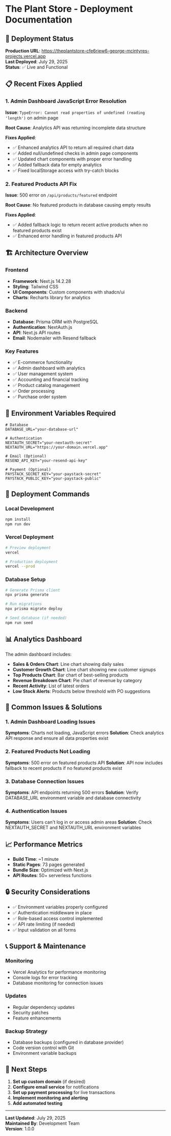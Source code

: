 # The Plant Store - Deployment Documentation

## 🚀 Deployment Status

**Production URL**: https://theplantstore-cfe6riew6-george-mcintyres-projects.vercel.app  
**Last Deployed**: July 29, 2025  
**Status**: ✅ Live and Functional

## 📋 Recent Fixes Applied

### 1. Admin Dashboard JavaScript Error Resolution
**Issue**: `TypeError: Cannot read properties of undefined (reading 'length')` on admin page

**Root Cause**: Analytics API was returning incomplete data structure

**Fixes Applied**:
- ✅ Enhanced analytics API to return all required chart data
- ✅ Added null/undefined checks in admin page components
- ✅ Updated chart components with proper error handling
- ✅ Added fallback data for empty analytics
- ✅ Fixed localStorage access with try-catch blocks

### 2. Featured Products API Fix
**Issue**: 500 error on `/api/products/featured` endpoint

**Root Cause**: No featured products in database causing empty results

**Fixes Applied**:
- ✅ Added fallback logic to return recent active products when no featured products exist
- ✅ Enhanced error handling in featured products API

## 🏗️ Architecture Overview

### Frontend
- **Framework**: Next.js 14.2.28
- **Styling**: Tailwind CSS
- **UI Components**: Custom components with shadcn/ui
- **Charts**: Recharts library for analytics

### Backend
- **Database**: Prisma ORM with PostgreSQL
- **Authentication**: NextAuth.js
- **API**: Next.js API routes
- **Email**: Nodemailer with Resend fallback

### Key Features
- ✅ E-commerce functionality
- ✅ Admin dashboard with analytics
- ✅ User management system
- ✅ Accounting and financial tracking
- ✅ Product catalog management
- ✅ Order processing
- ✅ Purchase order system

## 🔧 Environment Variables Required

```env
# Database
DATABASE_URL="your-database-url"

# Authentication
NEXTAUTH_SECRET="your-nextauth-secret"
NEXTAUTH_URL="https://your-domain.vercel.app"

# Email (Optional)
RESEND_API_KEY="your-resend-api-key"

# Payment (Optional)
PAYSTACK_SECRET_KEY="your-paystack-secret"
PAYSTACK_PUBLIC_KEY="your-paystack-public"
```

## 🚀 Deployment Commands

### Local Development
```bash
npm install
npm run dev
```

### Vercel Deployment
```bash
# Preview deployment
vercel

# Production deployment
vercel --prod
```

### Database Setup
```bash
# Generate Prisma client
npx prisma generate

# Run migrations
npx prisma migrate deploy

# Seed database (if needed)
npm run seed
```

## 📊 Analytics Dashboard

The admin dashboard includes:
- **Sales & Orders Chart**: Line chart showing daily sales
- **Customer Growth Chart**: Line chart showing new customer signups
- **Top Products Chart**: Bar chart of best-selling products
- **Revenue Breakdown Chart**: Pie chart of revenue by category
- **Recent Activity**: List of latest orders
- **Low Stock Alerts**: Products below threshold with PO suggestions

## 🐛 Common Issues & Solutions

### 1. Admin Dashboard Loading Issues
**Symptoms**: Charts not loading, JavaScript errors
**Solution**: Check analytics API response and ensure all data properties exist

### 2. Featured Products Not Loading
**Symptoms**: 500 error on featured products API
**Solution**: API now includes fallback to recent products if no featured products exist

### 3. Database Connection Issues
**Symptoms**: API endpoints returning 500 errors
**Solution**: Verify DATABASE_URL environment variable and database connectivity

### 4. Authentication Issues
**Symptoms**: Users can't log in or access admin areas
**Solution**: Check NEXTAUTH_SECRET and NEXTAUTH_URL environment variables

## 📈 Performance Metrics

- **Build Time**: ~1 minute
- **Static Pages**: 73 pages generated
- **Bundle Size**: Optimized with Next.js
- **API Routes**: 50+ serverless functions

## 🔒 Security Considerations

- ✅ Environment variables properly configured
- ✅ Authentication middleware in place
- ✅ Role-based access control implemented
- ✅ API rate limiting (if needed)
- ✅ Input validation on all forms

## 📞 Support & Maintenance

### Monitoring
- Vercel Analytics for performance monitoring
- Console logs for error tracking
- Database monitoring for connection issues

### Updates
- Regular dependency updates
- Security patches
- Feature enhancements

### Backup Strategy
- Database backups (configured in database provider)
- Code version control with Git
- Environment variable backups

## 🎯 Next Steps

1. **Set up custom domain** (if desired)
2. **Configure email service** for notifications
3. **Set up payment processing** for live transactions
4. **Implement monitoring and alerting**
5. **Add automated testing**

---

**Last Updated**: July 29, 2025  
**Maintained By**: Development Team  
**Version**: 1.0.0 